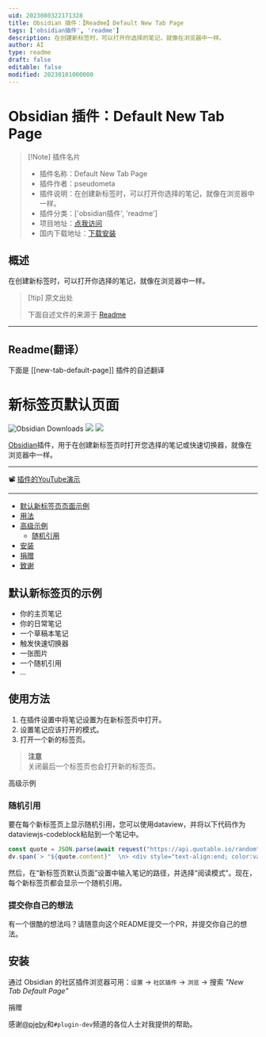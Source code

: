 ```yaml
---
uid: 2023080322171328
title: Obsidian 插件：【Readme】Default New Tab Page
tags: ['obsidian插件', 'readme']
description: 在创建新标签时，可以打开你选择的笔记，就像在浏览器中一样。
author: AI
type: readme
draft: false
editable: false
modified: 20230101000000
---
```


# Obsidian 插件：Default New Tab Page

> [!Note] 插件名片
> - 插件名称：Default New Tab Page
> - 插件作者：pseudometa
> - 插件说明：在创建新标签时，可以打开你选择的笔记，就像在浏览器中一样。
> - 插件分类：['obsidian插件', 'readme']
> - 项目地址：[点我访问](https://github.com/chrisgrieser/new-tab-default-page)
> - 国内下载地址：[下载安装](https://pkmer.cn/products/plugin/pluginMarket/?new-tab-default-page)

## 概述

在创建新标签时，可以打开你选择的笔记，就像在浏览器中一样。



> [!tip] 原文出处
> 
>下面自述文件的来源于 [Readme](https://ghproxy.net/https://raw.githubusercontent.com/chrisgrieser/new-tab-default-page/main/README.md)
> 

---

## Readme(翻译）

下面是 [[new-tab-default-page]] 插件的自述翻译


# 新标签页默认页面

![Obsidian Downloads](https://img.shields.io/badge/dynamic/json?logo=obsidian&color=%23483699&label=downloads&query=%24%5B%22new-tab-default-page%22%5D.downloads&url=https%3A%2F%2Fraw.githubusercontent.com%2Fobsidianmd%2Fobsidian-releases%2Fmaster%2Fcommunity-plugin-stats.json&style=plastic) ![](https://img.shields.io/github/v/release/chrisgrieser/new-tab-default-page?label=Latest%20Release&style=plastic) [![](https://img.shields.io/badge/changelog-click%20here-FFE800?style=plastic)](Changelog.md)

[Obsidian](https://obsidian.md/)插件，用于在创建新标签页时打开您选择的笔记或快速切换器，就像在浏览器中一样。

---

📽️ [插件的YouTube演示](https://www.youtube.com/watch?v=PKcnKqErwJw&t=2s)

---

<!--toc:start-->
  - [默认新标签页页面示例](#默认新标签页页面示例)
  - [用法](#用法)
  - [高级示例](#高级示例)
    - [随机引用](#随机引用)
  - [安装](#安装)
  - [捐赠](#捐赠)
  - [致谢](#致谢)
<!--toc:end-->

## 默认新标签页的示例
- 你的主页笔记
- 你的日常笔记
- 一个草稿本笔记
- 触发快速切换器
- 一张图片
- 一个随机引用
- ...

## 使用方法
1. 在插件设置中将笔记设置为在新标签页中打开。
2. 设置笔记应该打开的模式。
3. 打开一个新的标签页。

> __注意__  
> 关闭最后一个标签页也会打开新的标签页。

高级示例

### 随机引用
要在每个新标签页上显示随机引用，您可以使用dataview，并将以下代码作为dataviewjs-codeblock粘贴到一个笔记中。

```js
const quote = JSON.parse(await request("https://api.quotable.io/random"));
dv.span(`> "${quote.content}"  \n> <div style="text-align:end; color:var(--text-muted); font-weight: 600; font-size:90%;">– ${quote.author}</div>`);
```

然后，在“新标签页默认页面”设置中输入笔记的路径，并选择“阅读模式”。现在，每个新标签页都会显示一个随机引用。

### 提交你自己的想法
有一个很酷的想法吗？请随意向这个README提交一个PR，并提交你自己的想法。

## 安装
通过 Obsidian 的社区插件浏览器可用：`设置` → `社区插件` → `浏览` → 搜索 *"New Tab Default Page"*

捐赠


感谢[@pjeby](https://github.com/pjeby)和`#plugin-dev`频道的各位人士对我提供的帮助。



